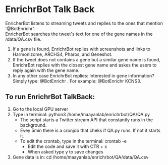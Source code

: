# EnrichrBot Talk Back
EnricherBot listens to streaming tweets and replies to the ones that mention '@BotEnrichr'.
</br>
EnricherBot searches the tweet's text for one of the gene names in the /data/QA.csv file.
</br>
<ol>
  <li>
  If a gene is found, EnrichrBot replies with screenshots and links to Harmonizome, ARCHS4, Pharos, and Geneshot. 
  </li>
  <li>
  If the tweet does not contains a gene but a similar gene name is found, EnrichrBot replies with the closest gene name and askes the users to reply again with the gene name.
  </li>
  <li>
  In any other case EnrichrBot replies: 
    Interested in gene information?
    Simply type: @BotEnrichr <gene symbol>.
    For example: @BotEnrichr KCNS3.
  </li>
 </ol>


## To run EnrichrBot TalkBack:
<ol>
<li>
Go to the local GPU server
</li>
<li>
Type in terminal: python3 /home/maayanlab/enrichrbot/QA/QA.py
<ul>
  <li>
  The script starts a Twitter stream API that constantly runs in the background.
  </li>
  <li>
  Evey 5min there is a cronjob that cheks if QA.py runs. If not it starts it.
  </li>
  <li>
    To edit the crontab, type in the terminal: crontab -e
    <ul>
      <li>
        Edit the code and save it with CTR + x
      </li>
      <li>
      When asked type y to save changes
      </li>
    </ul>
  </li>
</ul>
</li>
<li>
Gene data is in: cd /home/maayanlab/enrichrbot/QA/data/QA.csv
</li>
</ol>

